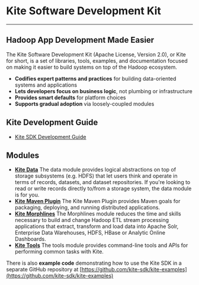 # Kite Software Development Kit

---

## Hadoop App Development Made Easier

The Kite Software Development Kit (Apache License, Version 2.0), or Kite for short,
is a set of libraries, tools, examples, and documentation focused on making it easier
to build systems on top of the Hadoop ecosystem.

* __Codifies expert patterns and practices__ for building data-oriented systems and
applications
* __Lets developers focus on business logic__, not plumbing or infrastructure
* __Provides smart defaults__ for platform choices
* __Supports gradual adoption__ via loosely-coupled modules

## Kite Development Guide

* [Kite SDK Development Guide](guide)

## Modules

* [__Kite Data__](kite-data/index.html) The data module provides logical abstractions on
top of storage subsystems (e.g. HDFS) that let users think and operate in terms of
records, datasets, and dataset repositories. If you're looking to read or write records
directly to/from a storage system, the data module is for you.
* [__Kite Maven Plugin__](kite-maven-plugin/index.html) The Kite Maven Plugin provides Maven
goals for packaging, deploying, and running distributed applications.
* [__Kite Morphlines__](kite-morphlines/index.html) The Morphlines module reduces the time
and skills necessary to build and change Hadoop
ETL stream processing applications that extract, transform and load data into Apache
Solr, Enterprise Data Warehouses, HDFS, HBase or Analytic Online Dashboards.
* [__Kite Tools__](kite-tools-parent/index.html) The tools module provides command-line tools and
APIs for performing common tasks with Kite.

There is also __example code__ demonstrating how to use the Kite SDK in a separate GitHub
repository at [https://github.com/kite-sdk/kite-examples](https://github.com/kite-sdk/kite-examples)
